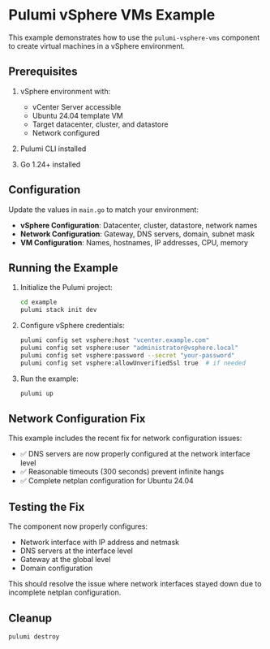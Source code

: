 # Pulumi vSphere VMs Example

This example demonstrates how to use the `pulumi-vsphere-vms` component to create virtual machines in a vSphere environment.

## Prerequisites

1. vSphere environment with:
   - vCenter Server accessible
   - Ubuntu 24.04 template VM
   - Target datacenter, cluster, and datastore
   - Network configured

2. Pulumi CLI installed
3. Go 1.24+ installed

## Configuration

Update the values in `main.go` to match your environment:

- **vSphere Configuration**: Datacenter, cluster, datastore, network names
- **Network Configuration**: Gateway, DNS servers, domain, subnet mask
- **VM Configuration**: Names, hostnames, IP addresses, CPU, memory

## Running the Example

1. Initialize the Pulumi project:
   ```bash
   cd example
   pulumi stack init dev
   ```

2. Configure vSphere credentials:
   ```bash
   pulumi config set vsphere:host "vcenter.example.com"
   pulumi config set vsphere:user "administrator@vsphere.local"
   pulumi config set vsphere:password --secret "your-password"
   pulumi config set vsphere:allowUnverifiedSsl true  # if needed
   ```

3. Run the example:
   ```bash
   pulumi up
   ```

## Network Configuration Fix

This example includes the recent fix for network configuration issues:

- ✅ DNS servers are now properly configured at the network interface level
- ✅ Reasonable timeouts (300 seconds) prevent infinite hangs
- ✅ Complete netplan configuration for Ubuntu 24.04

## Testing the Fix

The component now properly configures:
- Network interface with IP address and netmask
- DNS servers at the interface level
- Gateway at the global level
- Domain configuration

This should resolve the issue where network interfaces stayed down due to incomplete netplan configuration.

## Cleanup

```bash
pulumi destroy
```